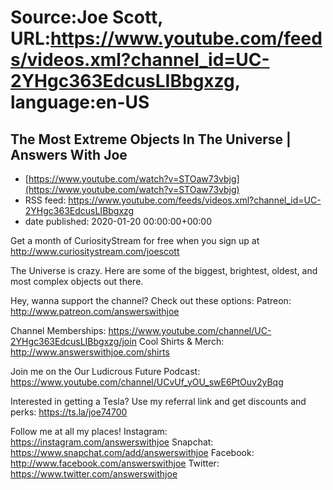 # Source:Joe Scott, URL:https://www.youtube.com/feeds/videos.xml?channel_id=UC-2YHgc363EdcusLIBbgxzg, language:en-US

## The Most Extreme Objects In The Universe | Answers With Joe
 - [https://www.youtube.com/watch?v=STOaw73vbjg](https://www.youtube.com/watch?v=STOaw73vbjg)
 - RSS feed: https://www.youtube.com/feeds/videos.xml?channel_id=UC-2YHgc363EdcusLIBbgxzg
 - date published: 2020-01-20 00:00:00+00:00

Get a month of CuriosityStream for free when you sign up at http://www.curiositystream.com/joescott

The Universe is crazy. Here are some of the biggest, brightest, oldest, and most complex objects out there.

Hey, wanna support the channel? Check out these options:
Patreon: http://www.patreon.com/answerswithjoe
Channel Memberships: https://www.youtube.com/channel/UC-2YHgc363EdcusLIBbgxzg/join
Cool Shirts & Merch: http://www.answerswithjoe.com/shirts

Join me on the Our Ludicrous Future Podcast:
https://www.youtube.com/channel/UCvUf_yOU_swE6PtOuv2yBqg

Interested in getting a Tesla? Use my referral link and get discounts and perks:
https://ts.la/joe74700

Follow me at all my places!
Instagram: https://instagram.com/answerswithjoe
Snapchat: https://www.snapchat.com/add/answerswithjoe
Facebook: http://www.facebook.com/answerswithjoe
Twitter: https://www.twitter.com/answerswithjoe

